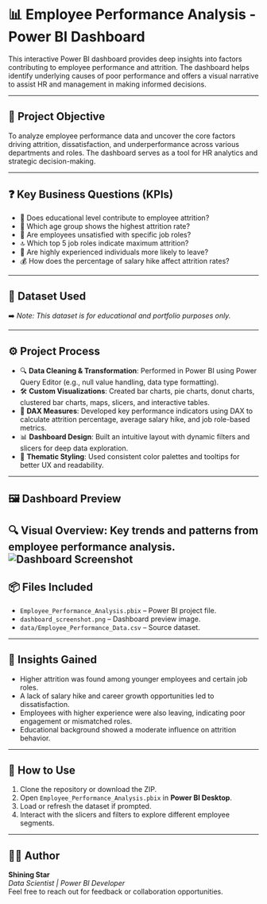 # 📊 Employee Performance Analysis - Power BI Dashboard

This interactive Power BI dashboard provides deep insights into factors contributing to employee performance and attrition. The dashboard helps identify underlying causes of poor performance and offers a visual narrative to assist HR and management in making informed decisions.

---

## 🎯 Project Objective

To analyze employee performance data and uncover the core factors driving attrition, dissatisfaction, and underperformance across various departments and roles. The dashboard serves as a tool for HR analytics and strategic decision-making.

---

## ❓ Key Business Questions (KPIs)

- 📘 Does educational level contribute to employee attrition?
- 👥 Which age group shows the highest attrition rate?
- 📌 Are employees unsatisfied with specific job roles?
- 🔝 Which top 5 job roles indicate maximum attrition?
- 🧠 Are highly experienced individuals more likely to leave?
- 💰 How does the percentage of salary hike affect attrition rates?

---

## 📁 Dataset Used
➡️ *Note: This dataset is for educational and portfolio purposes only.*

---

## ⚙️ Project Process

- 🔍 **Data Cleaning & Transformation**: Performed in Power BI using Power Query Editor (e.g., null value handling, data type formatting).
- 🛠️ **Custom Visualizations**: Created bar charts, pie charts, donut charts, clustered bar charts, maps, slicers, and interactive tables.
- 🧮 **DAX Measures**: Developed key performance indicators using DAX to calculate attrition percentage, average salary hike, and job role-based metrics.
- 📊 **Dashboard Design**: Built an intuitive layout with dynamic filters and slicers for deep data exploration.
- 🎨 **Thematic Styling**: Used consistent color palettes and tooltips for better UX and readability.

---

## 🖼️ Dashboard Preview
**🔍 Visual Overview:** Key trends and patterns from employee performance analysis.
![Dashboard Screenshot](dashboard_screenshot.png)
---

## 📦 Files Included

- `Employee_Performance_Analysis.pbix` – Power BI project file.
- `dashboard_screenshot.png` – Dashboard preview image.
- `data/Employee_Performance_Data.csv` – Source dataset.

---

## 🧠 Insights Gained

- Higher attrition was found among younger employees and certain job roles.
- A lack of salary hike and career growth opportunities led to dissatisfaction.
- Employees with higher experience were also leaving, indicating poor engagement or mismatched roles.
- Educational background showed a moderate influence on attrition behavior.

---

## 🚀 How to Use

1. Clone the repository or download the ZIP.
2. Open `Employee_Performance_Analysis.pbix` in **Power BI Desktop**.
3. Load or refresh the dataset if prompted.
4. Interact with the slicers and filters to explore different employee segments.

---

## 🙋‍♂️ Author

**Shining Star**  
*Data Scientist | Power BI Developer*  
Feel free to reach out for feedback or collaboration opportunities.

